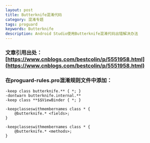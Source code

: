 ```yaml
---
layout: post
title: Butterknife混淆代码
category: 混淆专题
tags: proguard
keywords: Butterknife
description: Android Studio使用Butterknife混淆代码出错解决办法
---
```


### 文章引用出处：[https://www.cnblogs.com/bestcolin/p/5551958.html](https://www.cnblogs.com/bestcolin/p/5551958.html) 

###  在proguard-rules.pro混淆规则文件中添加：

	-keep class butterknife.** { *; }
	-dontwarn butterknife.internal.**
	-keep class **$$ViewBinder { *; }
	
	-keepclasseswithmembernames class * {
	    @butterknife.* <fields>;
	}
	
	-keepclasseswithmembernames class * {
	    @butterknife.* <methods>;
	}